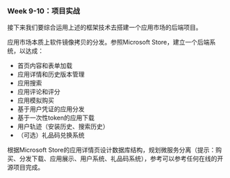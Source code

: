 ### Week 9-10：项目实战

接下来我们要综合运用上述的框架技术去搭建一个应用市场的后端项目。

应用市场本质上软件镜像拷贝的分发。参照Microsoft Store，建立一个后端系统，以达成：

- 首页内容和表单加载
- 应用详情和历史版本管理
- 应用搜索
- 应用评论和评分
- 应用模拟购买
- 基于用户凭证的应用分发
- 基于一次性token的应用下载
- 用户轨迹（安装历史、搜索历史）
- （可选）礼品码兑换系统

根据Microsoft Store的应用详情页设计数据库结构，规划微服务分离（提示：购买、分发下载、应用展示、用户系统、礼品码系统），参考可以参考任何在线的开源项目完成。


